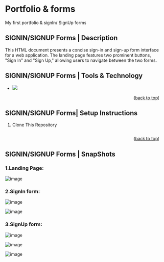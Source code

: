 # Portfolio & forms  
My first portfolio & signIn/ SignUp forms

## SIGNIN/SIGNUP Forms | Description 
This HTML document presents a concise sign-in and sign-up form interface for a web application. The landing page features two prominent buttons, "Sign In" and "Sign Up," allowing users to navigate between the two forms.


## SIGNIN/SIGNUP Forms | Tools & Technology
* <img src="https://img.shields.io/badge/Visual_Studio_code-0078D4?style=for-the-badge&logo=visual%20studio%20code&logoColor=white" />
<p align="right">(<a href="#readme-top">back to top</a>)</p>


## SIGNIN/SIGNUP Forms| Setup Instructions 

1. Clone This Repository
   ```sh

<p align="right">(<a href="#readme-top">back to top</a>)</p>


## SIGNIN/SIGNUP Forms |  SnapShots
### 1.Landing Page:

![image](https://github.com/AyeshaAshfaq22/Portfolio/assets/158320332/ec773082-e985-45ec-a675-de09ad9307e0)

### 2.SignIn form:

![image](https://github.com/AyeshaAshfaq22/Portfolio/assets/158320332/9cca2cf4-49c9-4cb8-953f-ea9b616332d4)

![image](https://github.com/AyeshaAshfaq22/Portfolio/assets/158320332/a5d0e0eb-b34c-467f-9d6a-5a5fd1bcee59)



### 3.SignUp form:

![image](https://github.com/AyeshaAshfaq22/Portfolio/assets/158320332/85b044f9-5a62-41ea-b7b4-d27679e3c324)

![image](https://github.com/AyeshaAshfaq22/Portfolio/assets/158320332/f7328640-f75c-492d-9247-3b91626f5a06)

![image](https://github.com/AyeshaAshfaq22/Portfolio/assets/158320332/ed47ec33-73e6-4587-88f4-bb050eac850d)








